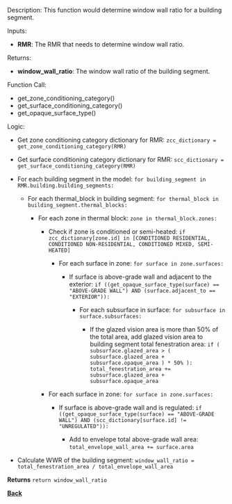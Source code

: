 
Description: This function would determine window wall ratio for a building segment.  

Inputs:
  - **RMR**: The RMR that needs to determine window wall ratio.  

Returns:
- **window_wall_ratio**: The window wall ratio of the building segment.  

Function Call:

- get_zone_conditioning_category()
- get_surface_conditioning_category()
- get_opaque_surface_type()

Logic:

- Get zone conditioning category dictionary for RMR: `zcc_dictionary = get_zone_conditioning_category(RMR)`

- Get surface conditioning category dictionary for RMR: `scc_dictionary = get_surface_conditioning_category(RMR)`

- For each building segment in the model: `for building_segment in RMR.building.building_segments:`

  - For each thermal_block in building segment: `for thermal_block in building_segment.thermal_blocks:`

    - For each zone in thermal block: `zone in thermal_block.zones:`

      - Check if zone is conditioned or semi-heated: `if zcc_dictionary[zone.id] in [CONDITIONED RESIDENTIAL, CONDITIONED NON-RESIDENTIAL, CONDITIONED MIXED, SEMI-HEATED]`

        - For each surface in zone: `for surface in zone.surfaces:`

          - If surface is above-grade wall and adjacent to the exterior: `if ((get_opaque_surface_type(surface) == "ABOVE-GRADE WALL") AND (surface.adjacent_to == "EXTERIOR")):`  

            - For each subsurface in surface: `for subsurface in surface.subsurfaces:`  

              - If the glazed vision area is more than 50% of the total area, add glazed vision area to building segment total fenestration area: `if ( subsurface.glazed_area > ( subsurface.glazed_area + subsurface.opaque_area ) * 50% ): total_fenestration_area += subsurface.glazed_area + subsurface.opaque_area`  

      - For each surface in zone: `for surface in zone.surfaces:`

        - If surface is above-grade wall and is regulated: `if ((get_opaque_surface_type(surface) == "ABOVE-GRADE WALL") AND (scc_dictionary[surface.id] != "UNREGULATED")):`

          - Add to envelope total above-grade wall area: `total_envelope_wall_area += surface.area`

- Calculate WWR of the building segment: `window_wall_ratio = total_fenestration_area / total_envelope_wall_area`

**Returns** ```return window_wall_ratio```  

**[Back](../_toc.md)**

